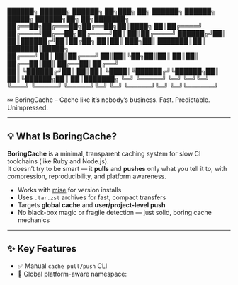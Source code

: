 ██████╗  ██████╗ ██████╗ ██╗███╗   ██╗ ██████╗  ██████╗ █████╗  ██████╗██╗  ██╗███████╗
██╔══██╗██╔═══██╗██╔══██╗██║████╗  ██║██╔════╝ ██╔════╝██╔══██╗██╔════╝██║  ██║██╔════╝
██████╔╝██║   ██║██████╔╝██║██╔██╗ ██║██║  ███╗██║     ███████║██║     ███████║█████╗  
██╔═══╝ ██║   ██║██╔═══╝ ██║██║╚██╗██║██║   ██║██║     ██╔══██║██║     ██╔══██║██╔══╝  
██║     ╚██████╔╝██║     ██║██║ ╚████║╚██████╔╝╚██████╗██║  ██║╚██████╗██║  ██║███████╗
╚═╝      ╚═════╝ ╚═╝     ╚═╝╚═╝  ╚═══╝ ╚═════╝  ╚═════╝╚═╝  ╚═╝ ╚═════╝╚═╝  ╚═╝╚══════╝

💤 BoringCache – Cache like it’s nobody’s business. Fast. Predictable. Unimpressed.

---

## 💡 What Is BoringCache?

**BoringCache** is a minimal, transparent caching system for slow CI toolchains (like Ruby and Node.js).  
It doesn’t try to be smart — it **pulls** and **pushes** only what you tell it to, with compression, reproducibility, and platform awareness.

- Works with [mise](https://mise.jdx.dev) for version installs
- Uses `.tar.zst` archives for fast, compact transfers
- Targets **global cache** and **user/project-level push**
- No black-box magic or fragile detection — just solid, boring cache mechanics

---

## ✨ Key Features

- ✅ Manual `cache pull/push` CLI
- 🧠 Global platform-aware namespace:
